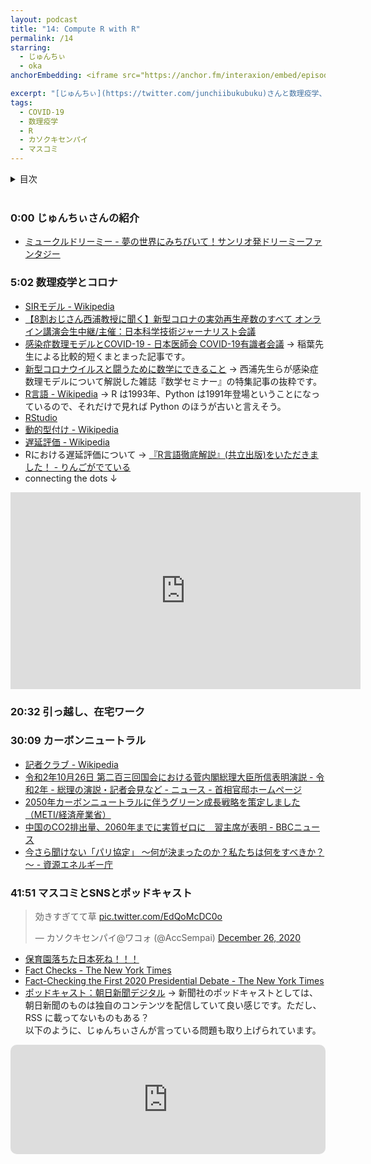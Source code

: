 ```yaml
---
layout: podcast
title: "14: Compute R with R"
permalink: /14
starring:
  - じゅんちぃ
  - oka
anchorEmbedding: <iframe src="https://anchor.fm/interaxion/embed/episodes/14-Compute-R-with-R-epaj3d" height="102px" width="100%" frameborder="0" scrolling="no"></iframe>

excerpt: "[じゅんちぃ](https://twitter.com/junchiibukubuku)さんと数理疫学、カーボンニュートラル、マスコミなどについて話しました。(収録: 2020/12/26)"
tags:
  - COVID-19
  - 数理疫学
  - R
  - カソクキセンパイ
  - マスコミ
---
```


<details>
<!-- https://github.com/gettalong/kramdown/issues/155#issuecomment-339793629 -->
<summary markdown='span'>目次</summary>
<nav>
  * this unordered seed list will be replaced by toc as unordered list
  {:toc}
<!-- https://stackoverflow.com/a/38419441/11480802 -->
</nav>
</details>
<br>

### 0:00 じゅんちぃさんの紹介

- [ミュークルドリーミー - 夢の世界にみちびいて！サンリオ発ドリーミーファンタジー](https://mewkledreamy.com/)

### 5:02 数理疫学とコロナ

- [SIRモデル - Wikipedia](https://ja.wikipedia.org/wiki/SIR%E3%83%A2%E3%83%87%E3%83%AB)
- [【8割おじさん西浦教授に聞く】新型コロナの実効再生産数のすべて オンライン講演会生中継/主催：日本科学技術ジャーナリスト会議](https://live2.nicovideo.jp/watch/lv325833316)
- [感染症数理モデルとCOVID-19 - 日本医師会 COVID-19有識者会議](https://www.covid19-jma-medical-expert-meeting.jp/topic/3925) → 稲葉先生による比較的短くまとまった記事です。
- [新型コロナウイルスと闘うために数学にできること](https://amzn.to/2WKNkkj) → 西浦先生らが感染症数理モデルについて解説した雑誌『数学セミナー』の特集記事の抜粋です。
- [R言語 - Wikipedia](https://ja.wikipedia.org/wiki/R%E8%A8%80%E8%AA%9E) → R は1993年、Python は1991年登場ということになっているので、それだけで見れば Python のほうが古いと言えそう。
- [RStudio](https://rstudio.com/products/rstudio/)
- [動的型付け - Wikipedia](https://ja.wikipedia.org/wiki/%E5%8B%95%E7%9A%84%E5%9E%8B%E4%BB%98%E3%81%91)
- [遅延評価 - Wikipedia](https://ja.wikipedia.org/wiki/%E9%81%85%E5%BB%B6%E8%A9%95%E4%BE%A1)
- Rにおける遅延評価について → [『R言語徹底解説』(共立出版)をいただきました！ - りんごがでている](http://bicycle1885.hatenablog.com/entry/2016/02/11/221706)
- connecting the dots ↓

<div style="text-align: center;">
<iframe width="560" height="315" src="https://www.youtube.com/embed/UF8uR6Z6KLc?start=55" frameborder="0" allow="accelerometer; autoplay; clipboard-write; encrypted-media; gyroscope; picture-in-picture" allowfullscreen></iframe>
</div>

### 20:32 引っ越し、在宅ワーク

### 30:09 カーボンニュートラル

- [記者クラブ - Wikipedia](https://ja.wikipedia.org/wiki/%E8%A8%98%E8%80%85%E3%82%AF%E3%83%A9%E3%83%96)
- [令和2年10月26日 第二百三回国会における菅内閣総理大臣所信表明演説 - 令和2年 - 総理の演説・記者会見など - ニュース - 首相官邸ホームページ](https://www.kantei.go.jp/jp/99_suga/statement/2020/1026shoshinhyomei.html)
- [2050年カーボンニュートラルに伴うグリーン成長戦略を策定しました （METI/経済産業省）](https://www.meti.go.jp/press/2020/12/20201225012/20201225012.html)
- [中国のCO2排出量、2060年までに実質ゼロに　習主席が表明 - BBCニュース](https://www.bbc.com/japanese/54260510)
- [今さら聞けない「パリ協定」 ～何が決まったのか？私たちは何をすべきか？～ - 資源エネルギー庁](https://www.enecho.meti.go.jp/about/special/tokushu/ondankashoene/pariskyotei.html)

### 41:51 マスコミとSNSとポッドキャスト

<blockquote class="twitter-tweet tw-align-center"><p lang="ja" dir="ltr">効きすぎてて草 <a href="https://t.co/EdQoMcDC0o">pic.twitter.com/EdQoMcDC0o</a></p>&mdash; カソクキセンパイ@ワコォ (@AccSempai) <a href="https://twitter.com/AccSempai/status/1342803107550392320?ref_src=twsrc%5Etfw">December 26, 2020</a>
</blockquote> <script async src="https://platform.twitter.com/widgets.js" charset="utf-8"></script>

- [保育園落ちた日本死ね！！！](https://anond.hatelabo.jp/20160215171759)
- [Fact Checks - The New York Times](https://www.nytimes.com/spotlight/fact-checks)
- [Fact-Checking the First 2020 Presidential Debate - The New York Times](https://www.nytimes.com/live/2020/09/29/us/debate-fact-check)
- [ポッドキャスト：朝日新聞デジタル](https://www.asahi.com/special/podcasts/) → 新聞社のポッドキャストとしては、朝日新聞のものは独自のコンテンツを配信していて良い感じです。ただし、 RSS に載ってないものもある？  
以下のように、じゅんちぃさんが言っている問題も取り上げられています。

<div style="text-align: center;">
<iframe src="https://embed.podcasts.apple.com/us/podcast/107-%E3%83%A1%E3%83%87%E3%82%A3%E3%82%A2%E3%81%AF%E3%82%82%E3%81%AF%E3%82%84%E5%8B%9D%E3%81%A6%E3%81%A3%E3%81%93%E3%81%AA%E3%81%84-%E5%B0%8F%E6%B2%A2%E5%81%A5%E4%BA%8C%E3%81%95%E3%82%93%E3%81%AE%E7%AD%92%E7%BE%8E%E4%BA%AC%E5%B9%B3%E3%81%95%E3%82%93%E8%BF%BD%E6%82%BC%E6%96%87/id1526773927?i=1000501295850&amp;itsct=podcast_box&amp;itscg=30200" height="175px" frameborder="0" sandbox="allow-forms allow-popups allow-same-origin allow-scripts allow-top-navigation-by-user-activation" allow="autoplay *; encrypted-media *;" style="width: 100%; max-width: 660px; overflow: hidden; border-radius: 10px; background: transparent;"></iframe>
</div>

